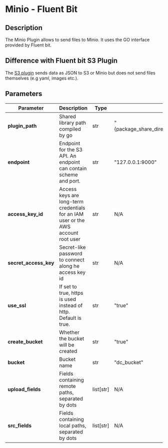 # Minio - Fluent Bit

## Description

The Minio Plugin allows to send files to Minio. It uses the GO interface provided by Fluent bit.


## Difference with Fluent bit S3 Plugin
The [S3 plugin](https://docs.fluentbit.io/manual/pipeline/outputs/s3) sends data as JSON to S3 or Minio but does not send files themselves (e.g yaml, images etc.).

## Parameters

| Parameter             | Description                                                                        | Type        | Default                                                  |
| --------------------- | ---------------------------------------------------------------------------------- | ----------- | -------------------------------------------------------- |
| **plugin_path**       | Shared library path compiled by go                                                 | str         | "{package_share_directory}/flb_plugins/lib/out_minio.so" |
| **endpoint**          | Endpoint for the S3 API. An endpoint can contain scheme and port.                  | str         | "127.0.0.1:9000"                                         |
| **access_key_id**     | Access keys are long-term credentials for an IAM user or the AWS account root user | str         | N/A                                                      |
| **secret_access_key** | Secret-like password to connect along he access key id                             | str         | N/A                                                      |
| **use_ssl**           | If set to true, https is used instead of http. Default is true.                    | str         | "true"                                                   |
| **create_bucket**     | Whether the bucket will be created                                                 | str         | "true"                                                   |
| **bucket**            | Bucket name                                                                        | str         | "dc_bucket"                                              |
| **upload_fields**     | Fields containing remote paths, separated by dots                                  | list\[str\] | N/A                                                      |
| **src_fields**        | Fields containing local paths, separated by dots                                   | list\[str\] | N/A                                                      |

